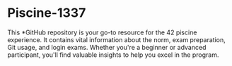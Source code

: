 # Piscine-1337
This *GitHub repository is your go-to resource for the 42 piscine experience. It contains vital information about the norm, exam preparation, Git usage, and login exams. Whether you're a beginner or advanced participant, you'll find valuable insights to help you excel in the program.
